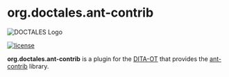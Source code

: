org.doctales.ant-contrib
========================

![DOCTALES Logo](https://doctales.github.io/images/doctales-logo-without-subtitle.svg)

[![license](https://img.shields.io/badge/license-Apache%202.0-blue.svg)](http://www.apache.org/licenses/LICENSE-2.0)

**org.doctales.ant-contrib** is a plugin for the [DITA-OT](http://dita-ot.github.io) that provides the [ant-contrib](http://ant-contrib.sourceforge.net/) library.

